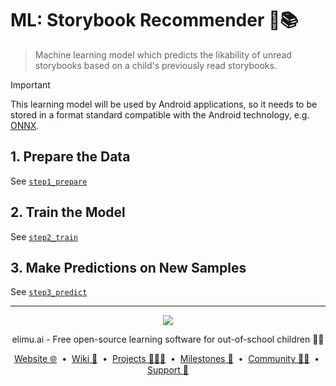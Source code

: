 # ML: Storybook Recommender 🤖📚

> Machine learning model which predicts the likability of unread storybooks based on a child's previously read 
> storybooks.

> [!IMPORTANT]
> This learning model will be used by Android applications, so it needs to be stored in a format standard compatible 
> with the Android technology, e.g. [ONNX](https://onnx.ai).


## 1. Prepare the Data

See [`step1_prepare`](./step1_prepare)


## 2. Train the Model

See [`step2_train`](./step2_train)


## 3. Make Predictions on New Samples

See [`step3_predict`](./step3_predict)

---

<p align="center">
  <img src="https://github.com/elimu-ai/webapp/blob/main/src/main/webapp/static/img/logo-text-256x78.png" />
</p>
<p align="center">
  elimu.ai - Free open-source learning software for out-of-school children 🚀✨
</p>
<p align="center">
  <a href="https://elimu.ai">Website 🌐</a>
  &nbsp;•&nbsp;
  <a href="https://github.com/elimu-ai/wiki#readme">Wiki 📃</a>
  &nbsp;•&nbsp;
  <a href="https://github.com/orgs/elimu-ai/projects?query=is%3Aopen">Projects 👩🏽‍💻</a>
  &nbsp;•&nbsp;
  <a href="https://github.com/elimu-ai/wiki/milestones">Milestones 🎯</a>
  &nbsp;•&nbsp;
  <a href="https://github.com/elimu-ai/wiki#open-source-community">Community 👋🏽</a>
  &nbsp;•&nbsp;
  <a href="https://www.drips.network/app/drip-lists/41305178594442616889778610143373288091511468151140966646158126636698">Support 💜</a>
</p>
